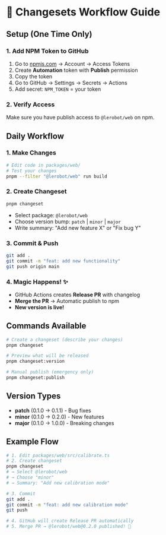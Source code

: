 # 🚀 Changesets Workflow Guide

## Setup (One Time Only)

### 1. Add NPM Token to GitHub

1. Go to [npmjs.com](https://npmjs.com) → Account → Access Tokens
2. Create **Automation** token with **Publish** permission
3. Copy the token
4. Go to GitHub → Settings → Secrets → Actions
5. Add secret: `NPM_TOKEN` = your token

### 2. Verify Access

Make sure you have publish access to `@lerobot/web` on npm.

## Daily Workflow

### 1. Make Changes

```bash
# Edit code in packages/web/
# Test your changes
pnpm --filter "@lerobot/web" run build
```

### 2. Create Changeset

```bash
pnpm changeset
```

- Select package: `@lerobot/web`
- Choose version bump: `patch` | `minor` | `major`
- Write summary: "Add new feature X" or "Fix bug Y"

### 3. Commit & Push

```bash
git add .
git commit -m "feat: add new functionality"
git push origin main
```

### 4. Magic Happens! ✨

- GitHub Actions creates **Release PR** with changelog
- **Merge the PR** → Automatic publish to npm
- **New version is live!**

## Commands Available

```bash
# Create a changeset (describe your changes)
pnpm changeset

# Preview what will be released
pnpm changeset:version

# Manual publish (emergency only)
pnpm changeset:publish
```

## Version Types

- **patch** (0.1.0 → 0.1.1) - Bug fixes
- **minor** (0.1.0 → 0.2.0) - New features
- **major** (0.1.0 → 1.0.0) - Breaking changes

## Example Flow

```bash
# 1. Edit packages/web/src/calibrate.ts
# 2. Create changeset
pnpm changeset
# → Select @lerobot/web
# → Choose "minor"
# → Summary: "Add new calibration mode"

# 3. Commit
git add .
git commit -m "feat: add new calibration mode"
git push

# 4. GitHub will create Release PR automatically
# 5. Merge PR → @lerobot/web@0.2.0 published! 🎉
```
